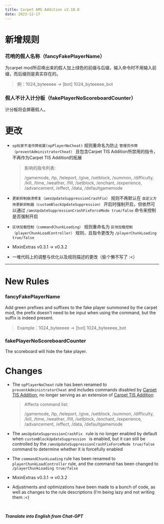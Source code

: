 ```yaml
---
title: Carpet AMS Addition v2.18.0
date: 2023-12-17
---
```

# 新增规则
### 花哨的假人名称（fancyFakePlayerName）

为carpet mod所召唤出来的假人加上绿色的前缀与后缀，输入命令时不用输入前缀，而后缀则是真实存在的。

> 例：1024_byteeeee -> [bot] 1024_byteeeee_bot



### 假人不计入计分板（fakePlayerNoScoreboardCounter）

计分板将会屏蔽假人。



# 更改

- `op玩家不准作弊拓展(opPlayerNoCheat)` 规则重命名为防止 `管理员作弊（preventAdministratorCheat）` 且包含Carpet TIS Addition所禁用的指令，不再作为Carpet TIS Addition的拓展

  > 影响的指令列表:
  >
  > /gamemode, /tp, /teleport, /give, /setblock, /summon, /difficulty, /kill, /time, /weather, /fill, /setblock, /enchant, /experience, /advancement, /effect, /data, /defaultgamemode

- `更新抑制崩溃修复（amsUpdateSuppressionCrashFix）` 规则不再默认在 `自定义方块更新抑制器（customBlockUpdateSuppression）`  开启时强制开启，但依然可以通过 `/amsUpdateSuppressionCrashFixForceMode true/false` 命令来控制是否强制开启



- `区块加载控制（commandChunkLoading）` 规则重命名为 `区块加载控制（playerChunkLoadController）` 规则，且指令更改为 `/playerChunkLoading true/false`



- MixinExtras v0.3.1 -> v0.3.2



- 一堆代码上的调整与优化以及规则描述的更改（偷个懒不写了 :<）

---

# New Rules

### fancyFakePlayerName

Add green prefixes and suffixes to the fake player summoned by the carpet mod, the prefix doesn't need to be input when using the command, but the suffix is indeed present.

> Example：1024_byteeeee -> [bot] 1024_byteeeee_bot



### fakePlayerNoScoreboardCounter

The scoreboard will hide the fake player.



# Changes

- The `opPlayerNoCheat` rule has been renamed to `preventAdministratorCheat` and includes commands disabled by [Carpet TIS Addition](https://github.com/TISUnion/Carpet-TIS-Addition), no longer serving as an extension of [Carpet TIS Addition](https://github.com/TISUnion/Carpet-TIS-Addition)

  > Affects command list:
  >
  > /gamemode, /tp, /teleport, /give, /setblock, /summon, /difficulty, /kill, /time, /weather, /fill, /setblock, /enchant, /experience, /advancement, /effect, /data, /defaultgamemode

  

- The `amsUpdateSuppressionCrashFix ` rule is no longer enabled by default when `customBlockUpdateSuppression ` is enabled, but it can still be controlled by the `/amsUpdateSuppressionCrashFixForceMode true/false` command to determine whether it is forcefully enabled



- The `commandChunkLoading` rule has been renamed to `playerChunkLoadController` rule, and the command has been changed to `/playerChunkLoading true/false`



- MixinExtras v0.3.1 -> v0.3.2



- Adjustments and optimizations have been made to a bunch of code, as well as changes to the rule descriptions (I'm being lazy and not writing them :<)



&emsp;

***Translate into English from Chat-GPT***


